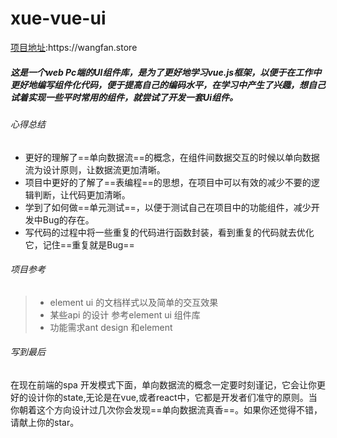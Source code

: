 # xue-vue-ui
[项目地址]("https://wangfan.store/"):https://wangfan.store

##### 这是一个web Pc端的UI组件库，是为了更好地学习vue.js框架，以便于在工作中更好地编写组件化代码，便于提高自己的编码水平，在学习中产生了兴趣，想自己试着实现一些平时常用的组件，就尝试了开发一套Ui组件。



###### 心得总结

+ 更好的理解了==单向数据流==的概念，在组件间数据交互的时候以单向数据流为设计原则，让数据流更加清晰。
+ 项目中更好的了解了==表编程==的思想，在项目中可以有效的减少不要的逻辑判断，让代码更加清晰。
+ 学到了如何做==单元测试==，以便于测试自己在项目中的功能组件，减少开发中Bug的存在。
+ 写代码的过程中将一些重复的代码进行函数封装，看到重复的代码就去优化它，记住==重复就是Bug==



###### 项目参考

> + element ui 的文档样式以及简单的交互效果
> + 某些api 的设计 参考element ui 组件库
> + 功能需求ant design 和element 



###### 写到最后

在现在前端的spa 开发模式下面，单向数据流的概念一定要时刻谨记，它会让你更好的设计你的state,无论是在vue,或者react中，它都是开发者们准守的原则。当你朝着这个方向设计过几次你会发现==单向数据流真香==。如果你还觉得不错，请献上你的star。
